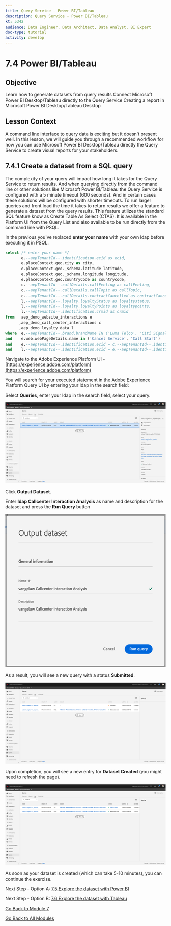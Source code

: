 ```yaml
---
title: Query Service - Power BI/Tableau
description: Query Service - Power BI/Tableau
kt: 5342
audience: Data Engineer, Data Architect, Data Analyst, BI Expert
doc-type: tutorial
activity: develop
---
```


# 7.4 Power BI/Tableau

## Objective

Learn how to generate datasets from query results
Connect Microsoft Power BI Desktop/Tableau directly to the Query Service
Creating a report in Microsoft Power BI Desktop/Tableau Desktop

## Lesson Context

A command line interface to query data is exciting but it doesn't present well. In this lesson, we will guide you through a recommended workflow for how you can use Microsoft Power BI Desktop/Tableau directly the Query Service to create visual reports for your stakeholders.

## 7.4.1 Create a dataset from a SQL query

The complexity of your query will impact how long it takes for the Query Service to return results. And when querying directly from the command line or other solutions like Microsoft Power BI/Tableau the Query Service is configured with a 5 minute timeout (600 seconds). And in certain cases these solutions will be configured with shorter timeouts. To run larger queries and front load the time it takes to return results we offer a feature to generate a dataset from the query results. This feature utilizes the standard SQL feature know as Create Table As Select (CTAS). It is available in the Platform UI from the Query List and also available to be run directly from the command line with PSQL.

In the previous you've replaced **enter your name** with your own ldap before executing it in PSQL.

```sql
select /* enter your name */
       e.--aepTenantId--.identification.ecid as ecid,
       e.placeContext.geo.city as city,
       e.placeContext.geo._schema.latitude latitude,
       e.placeContext.geo._schema.longitude longitude,
       e.placeContext.geo.countryCode as countrycode,
       c.--aepTenantId--.callDetails.callFeeling as callFeeling,
       c.--aepTenantId--.callDetails.callTopic as callTopic,
       c.--aepTenantId--.callDetails.contractCancelled as contractCancelled,
       l.--aepTenantId--.loyalty.loyaltyStatus as loyaltystatus,
       l.--aepTenantId--.loyalty.loyaltyPoints as loyaltypoints,
       l.--aepTenantId--.identification.crmid as crmid
from   aep_demo_website_interactions e
      ,aep_demo_call_center_interactions c
      ,aep_demo_loyalty_data l
where  e.--aepTenantId--.brand.brandName IN ('Luma Telco', 'Citi Signal')
and    e.web.webPageDetails.name in ('Cancel Service', 'Call Start')
and    e.--aepTenantId--.identification.ecid = c.--aepTenantId--.identification.ecid
and    l.--aepTenantId--.identification.ecid = e.--aepTenantId--.identification.ecid;
```

Navigate to the Adobe Experience Platform UI - [https://experience.adobe.com/platform](https://experience.adobe.com/platform)

You will search for your executed statement in the Adobe Experience Platform Query UI by entering your ldap in the search field:

Select **Queries**, enter your ldap in the search field, select your query.

![search-query-for-ctas.png](./images/search-query-for-ctas.png)

Click **Output Dataset**.

Enter **ldap Callcenter Interaction Analysis** as name and description for the dataset and press the **Run Query** button

![create-ctas-dataset.png](./images/create-ctas-dataset.png)

As a result, you will see a new query with a status **Submitted**.

![ctas-query-submitted.png](./images/ctas-query-submitted.png)

Upon completion, you will see a new entry for **Dataset Created** (you might need to refresh the page).

![ctas-dataset-created.png](./images/ctas-dataset-created.png)

As soon as your dataset is created (which can take 5-10 minutes), you can continue the exercise.

Next Step - Option A: [7.5 Explore the dataset with Power BI](./ex5.md)

Next Step - Option B: [7.6 Explore the dataset with Tableau](./ex6.md)

[Go Back to Module 7](./query-service.md)

[Go Back to All Modules](../../overview.md)
